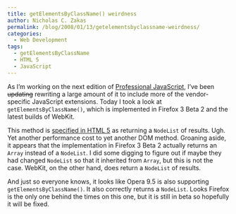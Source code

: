 ```yaml
---
title: getElementsByClassName() weirdness
author: Nicholas C. Zakas
permalink: /blog/2008/01/13/getelementsbyclassname-weirdness/
categories:
  - Web Development
tags:
  - getElementsByClassName
  - HTML 5
  - JavaScript
---
```

As I&#8217;m working on the next edition of <a title="Professional JavaScript for Web Developers" rel="external" href="http://www.amazon.com/exec/obidos/redirect?link_code=ur2&tag=nczonline-20&camp=1789&creative=9325&path=http%3A%2F%2Fwww.amazon.com%2Fgp%2Fproduct%2F0764579088%2F">Professional JavaScript</a>, I&#8217;ve been <del>updating</del> rewriting a large amount of it to include more of the vendor-specific JavaScript extensions. Today I took a look at `getElementsByClassName()`, which is implemented in Firefox 3 Beta 2 and the latest builds of WebKit.

This method is <a title="HTML 5 - getElementsByClassName()" rel="external" href="http://www.whatwg.org/specs/web-apps/current-work/#getelementsbyclassname">specified in HTML 5</a> as returning a `NodeList` of results. Ugh. Yet another performance cost to yet another DOM method. Groaning aside, it appears that the implementation in Firefox 3 Beta 2 actually returns an `Array` instead of a `NodeList`. I did some digging to figure out if maybe they had changed `NodeList` so that it inherited from `Array`, but this is not the case. WebKit, on the other hand, does return a `NodeList` of results.

And just so everyone knows, it looks like Opera 9.5 is also supporting `getElementsByClassName()`. It also correctly returns a `NodeList`. Looks Firefox is the only one behind the times on this one, but it is still in beta so hopefully it will be fixed.
